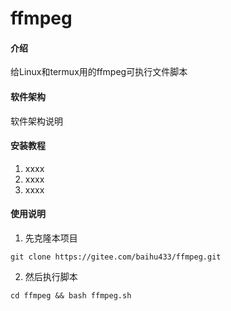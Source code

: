 # ffmpeg

#### 介绍
给Linux和termux用的ffmpeg可执行文件脚本

#### 软件架构
软件架构说明


#### 安装教程

1.  xxxx
2.  xxxx
3.  xxxx

#### 使用说明

1.  先克隆本项目

```
git clone https://gitee.com/baihu433/ffmpeg.git
```

2.  然后执行脚本

```
cd ffmpeg && bash ffmpeg.sh
```
